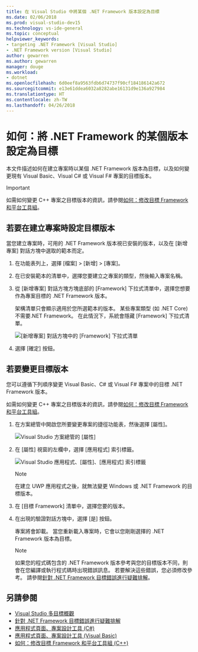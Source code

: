 ```yaml
---
title: 在 Visual Studio 中將某個 .NET Framework 版本設定為目標
ms.date: 02/06/2018
ms.prod: visual-studio-dev15
ms.technology: vs-ide-general
ms.topic: conceptual
helpviewer_keywords:
- targeting .NET Framework [Visual Studio]
- .NET Framework version [Visual Studio]
author: gewarren
ms.author: gewarren
manager: douge
ms.workload:
- dotnet
ms.openlocfilehash: 6d0eef8a9563fdb6d74737f90cf184186142a672
ms.sourcegitcommit: e13e61ddea6032a8282abe16131d9e136a927984
ms.translationtype: HT
ms.contentlocale: zh-TW
ms.lasthandoff: 04/26/2018
---
```

# <a name="how-to-target-a-version-of-the-net-framework"></a>如何：將 .NET Framework 的某個版本設定為目標

本文件描述如何在建立專案時以某個 .NET Framework 版本為目標，以及如何變更現有 Visual Basic、Visual C# 或 Visual F# 專案的目標版本。

> [!IMPORTANT]
> 如需如何變更 C++ 專案之目標版本的資訊，請參閱[如何：修改目標 Framework 和平台工具組](/cpp/build/how-to-modify-the-target-framework-and-platform-toolset)。

## <a name="to-target-a-version-when-you-create-a-project"></a>若要在建立專案時設定目標版本

當您建立專案時，可用的 .NET Framework 版本視已安裝的版本，以及在 [新增專案] 對話方塊中選取的範本而定。

1. 在功能表列上，選擇 [檔案] > [新增] > [專案]。

1. 在已安裝範本的清單中，選擇您要建立之專案的類型，然後輸入專案名稱。

1. 從 [新增專案] 對話方塊方塊底部的 [Framework] 下拉式清單中，選擇您想要作為專案目標的 .NET Framework 版本。

    架構清單只會顯示適用於您所選範本的版本。 某些專案類型 (如 .NET Core) 不需要.NET Framework。 在此情況下，系統會隱藏 [Framework] 下拉式清單。

    ![[新增專案] 對話方塊中的 [Framework] 下拉式清單](media/vside-newproject-framework.png)

1. 選擇 [確定]  按鈕。

## <a name="to-change-the-targeted-version"></a>若要變更目標版本

您可以遵循下列順序變更 Visual Basic、C# 或 Visual F# 專案中的目標 .NET Framework 版本。

如需如何變更 C++ 專案之目標版本的資訊，請參閱[如何：修改目標 Framework 和平台工具組](/cpp/build/how-to-modify-the-target-framework-and-platform-toolset)。

1. 在方案總管中開啟您所要變更專案的捷徑功能表，然後選擇 [屬性]。

    ![Visual Studio 方案總管的 [屬性]](../ide/media/vs_slnexplorer_properties.png "vs_slnExplorer_Properties")

1. 在 [屬性] 視窗的左欄中，選擇 [應用程式] 索引標籤。

    ![Visual Studio 應用程式、[屬性]、[應用程式] 索引標籤](../ide/media/vs_slnexplorer_properties_applicationtab.png "vs_slnExplorer_Properties_ApplicationTab")

    > [!NOTE]
    > 在建立 UWP 應用程式之後，就無法變更 Windows 或 .NET Framework 的目標版本。

1. 在 [目標 Framework] 清單中，選擇您要的版本。

1. 在出現的驗證對話方塊中，選擇 [是] 按鈕。

    專案將會卸載。 當您重新載入專案時，它會以您剛剛選擇的 .NET Framework 版本為目標。

    > [!NOTE]
    > 如果您的程式碼包含的 .NET Framework 版本參考與您的目標版本不同，則會在您編譯或執行程式碼時出現錯誤訊息。 若要解決這些錯誤，您必須修改參考。 請參閱[針對 .NET Framework 目標錯誤進行疑難排解](../msbuild/troubleshooting-dotnet-framework-targeting-errors.md)。

## <a name="see-also"></a>另請參閱

- [Visual Studio 多目標概觀](../ide/visual-studio-multi-targeting-overview.md)
- [針對 .NET Framework 目標錯誤進行疑難排解](../msbuild/troubleshooting-dotnet-framework-targeting-errors.md)
- [應用程式頁面、專案設計工具 (C#)](../ide/reference/application-page-project-designer-csharp.md)
- [應用程式頁面、專案設計工具 (Visual Basic)](../ide/reference/application-page-project-designer-visual-basic.md)
- [如何：修改目標 Framework 和平台工具組 (C++)](/cpp/build/how-to-modify-the-target-framework-and-platform-toolset)